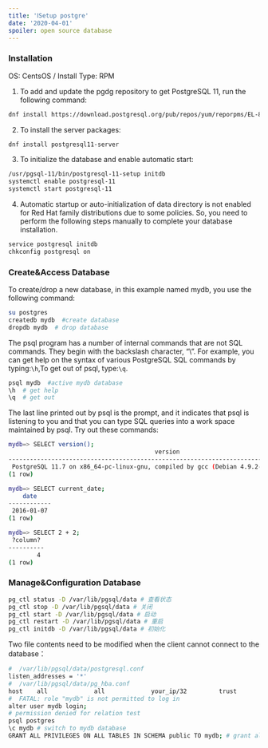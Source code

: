 ```yaml
---
title: 'ⅠSetup postgre'
date: '2020-04-01'
spoiler: open source database
---
```


### Installation
OS: CentsOS / Install Type: RPM

1. To add and update the pgdg repository to get
PostgreSQL 11, run the following command:

```bash
dnf install https://download.postgresql.org/pub/repos/yum/reporpms/EL-8-x86_64/pgdg-redhat-repo-latest.noarch.rpm
```

2. To install the server packages:

```bash
dnf install postgresql11-server
```

3. To initialize the database and enable automatic start:

```bash
/usr/pgsql-11/bin/postgresql-11-setup initdb
systemctl enable postgresql-11
systemctl start postgresql-11
```

4. Automatic startup or auto-initialization of data
directory is not enabled for Red Hat family distributions due to some policies. So, you need to perform the following steps manually to complete your database installation.

```bash
service postgresql initdb
chkconfig postgresql on
```
### Create&Access Database
To create/drop a new database, in this example named mydb, you use the following command:
```bash
su postgres
createdb mydb  #create database
dropdb mydb  # drop database
```
The psql program has a number of internal commands that are not SQL commands. They begin with the backslash character, “\”. For example, you can get help on the syntax of various PostgreSQL SQL commands by typing:`\h`,To get out of psql, type:`\q`.
```bash
psql mydb  #active mydb database
\h  # get help
\q  # get out
```

The last line printed out by psql is the prompt, and it indicates that psql is listening to you and that you can type SQL queries into a work space maintained by psql. Try out these commands:

```bash
mydb=> SELECT version();
                                         version
------------------------------------------------------------------------------------------
 PostgreSQL 11.7 on x86_64-pc-linux-gnu, compiled by gcc (Debian 4.9.2-10) 4.9.2, 64-bit
(1 row)

mydb=> SELECT current_date;
    date
------------
 2016-01-07
(1 row)

mydb=> SELECT 2 + 2;
 ?column?
----------
        4
(1 row)
```

### Manage&Configuration Database
```bash
pg_ctl status -D /var/lib/pgsql/data # 查看状态
pg_ctl stop -D /var/lib/pgsql/data # 关闭
pg_ctl start -D /var/lib/pgsql/data # 启动
pg_ctl restart -D /var/lib/pgsql/data # 重启
pg_ctl initdb -D /var/lib/pgsql/data # 初始化
```

Two file contents need to be modified when the client cannot connect to the database：
```bash
#  /var/lib/pgsql/data/postgresql.conf
listen_addresses = '*'
#  /var/lib/pgsql/data/pg_hba.conf
host    all             all             your_ip/32         trust
#  FATAL: role "mydb" is not permitted to log in
alter user mydb login;
# permission denied for relation test
psql postgres
\c mydb # switch to mydb database
GRANT ALL PRIVILEGES ON ALL TABLES IN SCHEMA public TO mydb; # grant all permissions to all tables to mydb
```